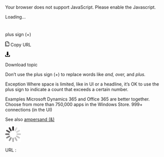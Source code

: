 ﻿Your browser does not support JavaScript. Please enable the Javascript.

Loading...

# 

plus sign (+)

![Copy URL](media/plus-sign/Copy.png)
Copy URL

![Download](media/plus-sign/Download.png)

Download topic

Don’t use the plus sign (+) to replace words like *and, over,* and *plus.*

Exception
Where space is limited, like in UI or a headline, it’s OK to use the
plus sign to indicate a count that exceeds a certain number.

Examples 
Microsoft Dynamics 365 and Office 365 are better together.
Choose from more than 750,000 apps in the Windows Store.
999+ connections (in the UI) 

See also [ampersand (&)](https://worldready.cloudapp.net/Styleguide/Read?id=2700&topicid=32501)

![In progress](media/plus-sign/activity-large.gif)

URL :
